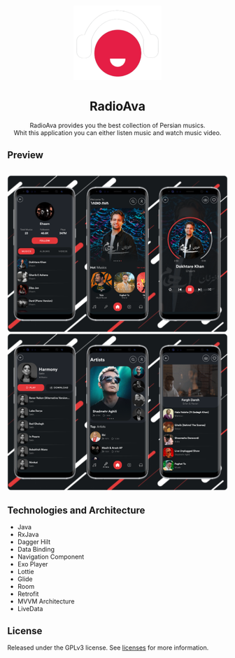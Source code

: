 
<div align="center">
  <a href="https://github.com/ariaramin/RadioAva">
    <img src="https://github.com/ariaramin/RadioAva/blob/master/app/src/main/res/drawable/icon.png" alt="Logo" width="200">
  </a>

  <h1 align="center">RadioAva</h1>

  <p align="center">
    RadioAva provides you the best collection of Persian musics.
    <br/>
    Whit this application you can either listen music and watch music video.
  </p>
</div>


## Preview
<br />
<img src="https://github.com/ariaramin/RadioAva/blob/master/previews/preview.png" /> 
<img src="https://github.com/ariaramin/RadioAva/blob/master/previews/preview2.png" />



## Technologies and Architecture

* Java
* RxJava
* Dagger Hilt
* Data Binding
* Navigation Component
* Exo Player
* Lottie
* Glide
* Room
* Retrofit
* MVVM Architecture
* LiveData 


## License
Released under the GPLv3 license. See <a href="https://choosealicense.com/licenses/">licenses</a> for more information.
